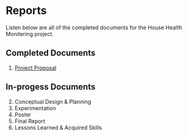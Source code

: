 Reports
=========================

Listen below are all of the completed documents for the House Health Monitering project.

## Completed Documents
1. [Project Proposal](https://github.com/jacksonrwoodard/HouseHealthMonitoring/blob/main/Reports/Project%20Proposal/Project%20Proposal%20V2.pdf)

## In-progess Documents
2. Conceptual Design & Planning
3. Experimentation
4. Poster
5. Final Report
6. Lessons Learned & Acquired Skills
